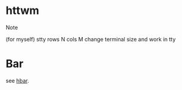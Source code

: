 # httwm

> [!NOTE]
> (for myself)
> stty rows N cols M
> change terminal size and work in tty

# Bar

see [hbar](https://github.com/hugocotoflorez/hbar).
